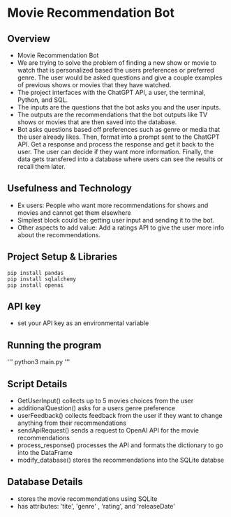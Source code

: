 # Movie Recommendation Bot

## Overview
- Movie Recommendation Bot
- We are trying to solve the problem of finding a new show or movie to watch that is personalized based 
   the users preferences or preferred genre. The user would be asked questions and give a couple examples 
   of previous shows or movies that they have watched.
- The project interfaces with the ChatGPT API, a user, the terminal, Python, and SQL.
-  The inputs are the questions that the bot asks you and the user inputs.
- The outputs are the recommendations that the bot outputs like TV shows or movies that are then 
   saved into the database.
- Bot asks questions based off preferences such as genre or media that the user already likes. 
   Then, format into a prompt sent to the ChatGPT API. Get a response and process the response and get 
   it back to the user. The user can decide if they want more information. Finally, the data gets 
   transfered into a database where users can see the results or recall them later.


## Usefulness and Technology
* Ex users: People who want more recommendations for shows and movies and cannot get them elsewhere
* Simplest block could be: getting user input and sending it to the bot.
* Other aspects to add value: Add a ratings API to give the user more info about the recommendations.

## Project Setup & Libraries
```
pip install pandas
pip install sqlalchemy
pip install openai
```
## API key
- set your API key as an environmental variable

## Running the program
'''
python3 main.py
'''

## Script Details
- GetUserInput() collects up to 5 movies choices from the user
- additionalQuestion() asks for a users genre preference
- userFeedback() collects feedback from the user if they want to change anything from their recommendations
- sendApiRequest() sends a request to OpenAI API for the movie recommendations
- process_response() processes the API and formats the dictionary to go into the DataFrame
- modify_database() stores the recommendations into the SQLite databse

## Database Details
 - stores the movie recommendations using SQLite
 - has attributes: 'tite', 'genre' , 'rating', and 'releaseDate'


